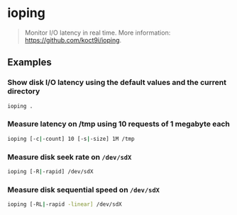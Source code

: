 # ioping

> Monitor I/O latency in real time. More information: <https://github.com/koct9i/ioping>.

## Examples

### Show disk I/O latency using the default values and the current directory

```bash
ioping .
```

### Measure latency on /tmp using 10 requests of 1 megabyte each

```bash
ioping [-c|-count] 10 [-s|-size] 1M /tmp
```

### Measure disk seek rate on `/dev/sdX`

```bash
ioping [-R|-rapid] /dev/sdX
```

### Measure disk sequential speed on `/dev/sdX`

```bash
ioping [-RL|-rapid -linear] /dev/sdX
```
